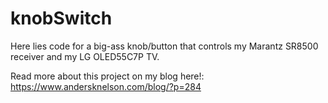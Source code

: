 # knobSwitch
Here lies code for a big-ass knob/button that controls my Marantz SR8500 receiver and my LG OLED55C7P TV.

Read more about this project on my blog here!: https://www.andersknelson.com/blog/?p=284

